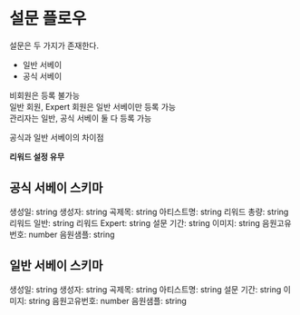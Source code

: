 # 설문 플로우

설문은 두 가지가 존재한다.

- 일반 서베이
- 공식 서베이

비회원은 등록 불가능  
일반 회원, Expert 회원은 일반 서베이만 등록 가능  
관리자는 일반, 공식 서베이 둘 다 등록 가능

공식과 일반 서베이의 차이점

**리워드 설정 유무**

## 공식 서베이 스키마

생성일: string
생성자: string
곡제목: string
아티스트명: string
리워드 총량: string
리워드 일반: string
리워드 Expert: string
설문 기간: string
이미지: string
음원고유번호: number
음원샘플: string

## 일반 서베이 스키마

생성일: string
생성자: string
곡제목: string
아티스트명: string
설문 기간: string
이미지: string
음원고유번호: number
음원샘플: string
